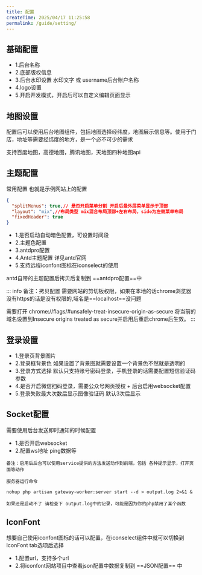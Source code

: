```yaml
---
title: 配置
createTime: 2025/04/17 11:25:58
permalink: /guide/setting/
---
```

## 基础配置

 - 1.后台名称
 - 2.底部版权信息
 - 3.后台水印设置  水印文字 或 username后台账户名称
 - 4.logo设置
 - 5.开启开发模式，开启后可以自定义编辑页面显示

## 地图设置

配置后可以使用后台地图组件，包括地图选择经纬度，地图展示信息等。使用于门店，地址等需要经纬度的地方，是一个必不可少的需求

支持百度地图，高德地图，腾讯地图，天地图四种地图api

## 主题配置

常用配置 也就是示例网站上的配置
```json
{
  "splitMenus": true,// 是否开启菜单分割 开启后最外层菜单显示于顶部
  "layout": "mix",//布局类型 mix混合布局顶部+左右布局，side为左侧菜单布局
  "fixedHeader": true
}
```



 - 1.是否启动自动暗色配置，可设置时间段
 - 2.主题色配置
 - 3.antdpro配置
- 4.Antd主题配置 详见antd官网
- 5.支持远程iconfont图标在iconselect的使用

antd自带的主题配置后拷贝后复制到 ==antdpro配置==中

::: info
备注：拷贝配置 需要网站的剪切板权限，如果在本地的话chrome浏览器没有https的话是没有权限的,域名是==localhost==没问题

需要打开 chrome://flags/#unsafely-treat-insecure-origin-as-secure 将当前的域名设置到Insecure origins treated as secure并启用后重启chrome后生效。
:::

## 登录设置
 - 1.登录页背景图片
 - 2.登录框背景色 如果设置了背景图就需要设置一个背景色不然就是透明的
 - 3.登录方式选择 默认只支持账号密码登录，手机登录的话需要配置短信验证码参数
 - 4.是否开启微信扫码登录，需要公众号网页授权 + 后台启用websocket配置
 - 5.登录失败最大次数后显示图像验证码 默认3次后显示

## Socket配置
需要使用后台发送即时通知的时候配置
- 1.是否开启websocket
- 2.配置ws地址 ping数据等

```
备注：启用后后台可以使用service提供的方法发送动作到前端，包括 各种提示显示，打开页面等动作

服务器运行命令

nohup php artisan gateway-worker:server start --d > output.log 2>&1 &

如果还是启动不了 请检查下 output.log中的记录，可能是因为你的php禁用了某个函数
```

## IconFont
想要自己使用iconfont图标的话可以配置，在iconselect组件中就可以切换到IconFont tab选项后选择

- 1.配置url，支持多个url
- 2.将iconfont网站项目中查看json配置中数据复制到 ==JSON配置== 中
